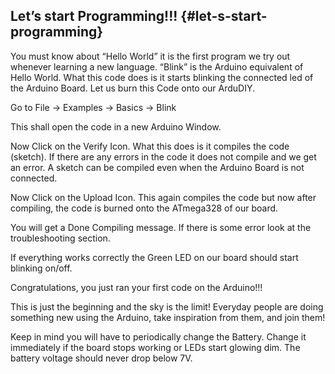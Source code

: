 ## Let’s start Programming!!! {#let-s-start-programming}



You must know about “Hello World” it is the first program we try out whenever learning a new language. “Blink” is the Arduino equivalent of Hello World. What this code does is it starts blinking the connected led of the Arduino Board. Let us burn this Code onto our ArduDIY.

Go to File -&gt; Examples -&gt; Basics -&gt; Blink

This shall open the code in a new Arduino Window.

Now Click on the Verify Icon. What this does is it compiles the code (sketch). If there are any errors in the code it does not compile and we get an error. A sketch can be compiled even when the Arduino Board is not connected.

Now Click on the Upload Icon. This again compiles the code but now after compiling, the code is burned onto the ATmega328 of our board.

You will get a Done Compiling message. If there is some error look at the troubleshooting section.

If everything works correctly the Green LED on our board should start blinking on/off.

Congratulations, you just ran your first code on the Arduino!!!

This is just the beginning and the sky is the limit! Everyday people are doing something new using the Arduino, take inspiration from them, and join them!

Keep in mind you will have to periodically change the Battery. Change it immediately if the board stops working or LEDs start glowing dim. The battery voltage should never drop below 7V.

